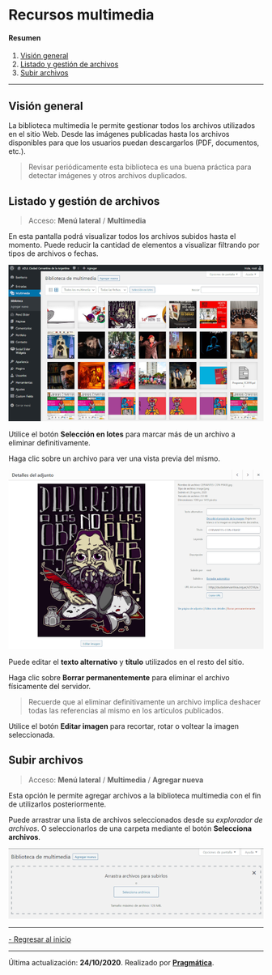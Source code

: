 # Recursos multimedia

#### Resumen

1.  [Visión general](#vision-general)
2.  [Listado y gestión de archivos](#listado-gestion-archivos)
3.  [Subir archivos](#subir-archivos)

---

## Visión general<a name="vision-general"></a>

La biblioteca multimedia le permite gestionar todos los archivos utilizados en el sitio Web. Desde las imágenes publicadas hasta los archivos disponibles para que los usuarios puedan descargarlos (PDF, documentos, etc.).

> Revisar periódicamente esta biblioteca es una buena práctica para detectar imágenes y otros archivos duplicados.


## Listado y gestión de archivos<a name="listado-gestion-archivos"></a>

> Acceso: **Menú lateral** / **Multimedia**

En esta pantalla podrá visualizar todos los archivos subidos hasta el momento. Puede reducir la cantidad de elementos a visualizar filtrando por tipos de archivos o fechas.

![Multimedia](biblioteca-multimedia.png)

Utilice el botón **Selección en lotes** para marcar más de un archivo a eliminar definitivamente.

Haga clic sobre un archivo para ver una vista previa del mismo.

![Detalles archivo](detalles-archivo.png)

Puede editar el **texto alternativo** y **título** utilizados en el resto del sitio.

Haga clic sobre **Borrar permanentemente** para eliminar el archivo físicamente del servidor.

> Recuerde que al eliminar definitivamente un archivo implica deshacer todas las referencias al mismo en los artículos publicados.

Utilice el botón **Editar imagen** para recortar, rotar o voltear la imagen seleccionada.


## Subir archivos<a name="subir-archivos"></a>

> Acceso: **Menú lateral** / **Multimedia** / **Agregar nueva**

Esta opción le permite agregar archivos a la biblioteca multimedia con el fin de utilizarlos posteriormente.

Puede arrastrar una lista de archivos seleccionados desde su *explorador de archivos*. O seleccionarlos de una carpeta mediante el botón **Selecciona archivos**.

![Subir archivos](agregar-multimedia2.png)

---

[- Regresar al inicio](index.md)

---

Última actualización: **24/10/2020**. Realizado por **[Pragmática](http://pragmatica.com.ar)**.

